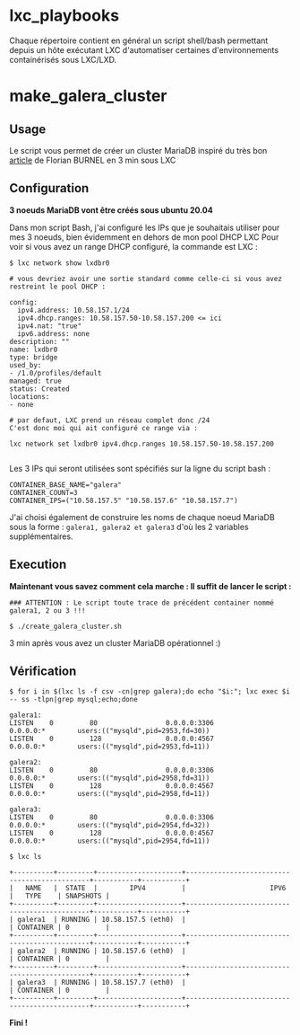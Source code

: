# lxc_playbooks

Chaque répertoire contient en général un script shell/bash permettant depuis un hôte exécutant LXC d'automatiser certaines d'environnements containérisés sous LXC/LXD.


# make_galera_cluster

## Usage
Le script vous permet de créer un cluster MariaDB inspiré du très bon [article](https://www.it-connect.fr/comment-mettre-en-place-mariadb-galera-cluster-sur-debian-11/) de Florian BURNEL en 3 min sous LXC 

## Configuration

**3 noeuds MariaDB vont être créés sous ubuntu 20.04** 

Dans mon script Bash, j'ai configuré les IPs que je souhaitais utiliser pour mes 3 noeuds, bien évidemment en dehors de mon pool DHCP LXC
Pour voir si vous avez un range DHCP configuré, la commande est LXC :

```
$ lxc network show lxdbr0

# vous devriez avoir une sortie standard comme celle-ci si vous avez restreint le pool DHCP :

config:
  ipv4.address: 10.58.157.1/24
  ipv4.dhcp.ranges: 10.58.157.50-10.58.157.200 <= ici
  ipv4.nat: "true"
  ipv6.address: none
description: ""
name: lxdbr0
type: bridge
used_by:
- /1.0/profiles/default
managed: true
status: Created
locations:
- none

# par defaut, LXC prend un réseau complet donc /24
C'est donc moi qui ait configuré ce range via :

lxc network set lxdbr0 ipv4.dhcp.ranges 10.58.157.50-10.58.157.200


```

Les 3 IPs qui seront utilisées sont spécifiés sur la ligne du script bash :

```
CONTAINER_BASE_NAME="galera"
CONTAINER_COUNT=3
CONTAINER_IPS=("10.58.157.5" "10.58.157.6" "10.58.157.7")
```

J'ai choisi également de construire les noms de chaque noeud MariaDB sous la forme : `galera1, galera2 et galera3` d'où les 2 variables supplémentaires.

## Execution

**Maintenant vous savez comment cela marche :
Il suffit de lancer le script :** 

```
### ATTENTION : Le script toute trace de précédent container nommé galera1, 2 ou 3 !!!

$ ./create_galera_cluster.sh

```

3 min après vous avez un cluster MariaDB opérationnel :)

## Vérification
```
$ for i in $(lxc ls -f csv -cn|grep galera);do echo "$i:"; lxc exec $i -- ss -tlpn|grep mysql;echo;done

galera1:
LISTEN    0         80                 0.0.0.0:3306             0.0.0.0:*        users:(("mysqld",pid=2953,fd=30))                                              
LISTEN    0         128                0.0.0.0:4567             0.0.0.0:*        users:(("mysqld",pid=2953,fd=11))                                              

galera2:
LISTEN    0         80                 0.0.0.0:3306             0.0.0.0:*        users:(("mysqld",pid=2958,fd=31))                                              
LISTEN    0         128                0.0.0.0:4567             0.0.0.0:*        users:(("mysqld",pid=2958,fd=11))                                              

galera3:
LISTEN    0         80                 0.0.0.0:3306             0.0.0.0:*        users:(("mysqld",pid=2954,fd=32))                                              
LISTEN    0         128                0.0.0.0:4567             0.0.0.0:*        users:(("mysqld",pid=2954,fd=11))                                             

$ lxc ls

+----------+---------+---------------------+----------------------------------------------+-----------+-----------+
|   NAME   |  STATE  |        IPV4         |                     IPV6                     |   TYPE    | SNAPSHOTS |
+----------+---------+---------------------+----------------------------------------------+-----------+-----------+
| galera1  | RUNNING | 10.58.157.5 (eth0)  |                                              | CONTAINER | 0         |
+----------+---------+---------------------+----------------------------------------------+-----------+-----------+
| galera2  | RUNNING | 10.58.157.6 (eth0)  |                                              | CONTAINER | 0         |
+----------+---------+---------------------+----------------------------------------------+-----------+-----------+
| galera3  | RUNNING | 10.58.157.7 (eth0)  |                                              | CONTAINER | 0         |
+----------+---------+---------------------+----------------------------------------------+-----------+-----------+

```

**Fini !**
#


